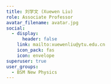 ```yaml
---
title: 刘学文 (Xuewen Liu)
role: Associate Professor
avatar_filename: avatar.jpg
social:
  - display:
      header: false
    link: mailto:xuewenliu@ytu.edu.cn
    icon_pack: fas
    icon: envelope
superuser: true
user_groups:
  - BSM New Physics
---
```


